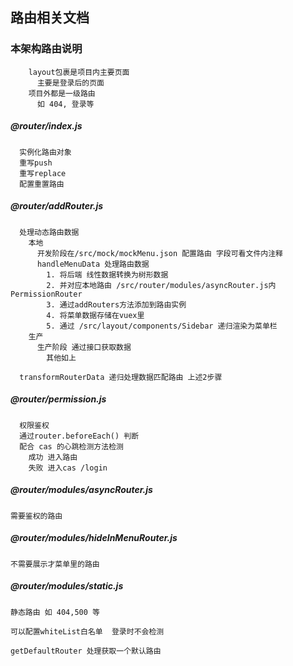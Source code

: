 <!--
 * @Author: liuYang
 * @Description: 动态路由相关文档
 * @Path: 引入路径
 * @Date: 2021-08-16 13:40:47
 * @LastEditors: liuYang
 * @LastEditTime: 2021-08-16 14:27:28
 * @MustParam: 必传参数
 * @OptionalParam: 选传参数
 * @EmitFunction: 函数
 * @Slot/Props.children: 提供的插槽或render
 * @Examples: 使用示例
-->

## 路由相关文档

### 本架构路由说明
```
    layout包裹是项目内主要页面
      主要是登录后的页面 
    项目外都是一级路由
      如 404, 登录等
```

##### @router/index.js
```
  实例化路由对象
  重写push
  重写replace
  配置重置路由
```

##### @router/addRouter.js

```
  处理动态路由数据
    本地
      开发阶段在/src/mock/mockMenu.json 配置路由 字段可看文件内注释
      handleMenuData 处理路由数据
        1. 将后端 线性数据转换为树形数据 
        2. 并对应本地路由 /src/router/modules/asyncRouter.js内 PermissionRouter
        3. 通过addRouters方法添加到路由实例
        4. 将菜单数据存储在vuex里
        5. 通过 /src/layout/components/Sidebar 递归渲染为菜单栏
    生产
      生产阶段 通过接口获取数据
        其他如上

  transformRouterData 递归处理数据匹配路由 上述2步骤
```

##### @router/permission.js

```
  权限鉴权
  通过router.beforeEach() 判断
  配合 cas 的心跳检测方法检测
    成功 进入路由
    失败 进入cas /login
```

##### @router/modules/asyncRouter.js

``` 
需要鉴权的路由 
```

##### @router/modules/hideInMenuRouter.js

```
不需要展示才菜单里的路由
```

##### @router/modules/static.js
```
静态路由 如 404,500 等

可以配置whiteList白名单  登录时不会检测

getDefaultRouter 处理获取一个默认路由
```